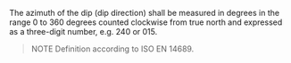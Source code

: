 The azimuth of the dip (dip direction) shall be measured in degrees in the range 0 to 360 degrees counted clockwise from true north and expressed as a three-digit number, e.g. 240 or 015. 
>NOTE Definition according to ISO EN 14689.
